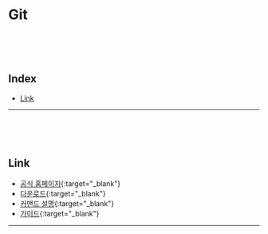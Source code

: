 # Git

<br/><br/><br/>

## Index
* [Link](#Link)

---

<br/><br/><br/>



## Link
* [공식 홈페이지](https://git-scm.com/){:target="_blank"}
* [다운로드](https://git-scm.com/downloads){:target="_blank"}
* [커맨드 설명](https://git-scm.com/docs){:target="_blank"}
* [가이드](https://git-scm.com/book/ko/v2){:target="_blank"}

---

<br/><br/><br/>
